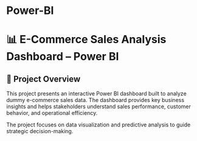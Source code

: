 # Power-BI
# 📊 E-Commerce Sales Analysis Dashboard – Power BI
## 🚀 Project Overview
This project presents an interactive Power BI dashboard built to analyze dummy e-commerce sales data. The dashboard provides key business insights and helps stakeholders understand sales performance, customer behavior, and operational efficiency.

The project focuses on data visualization and predictive analysis to guide strategic decision-making.
